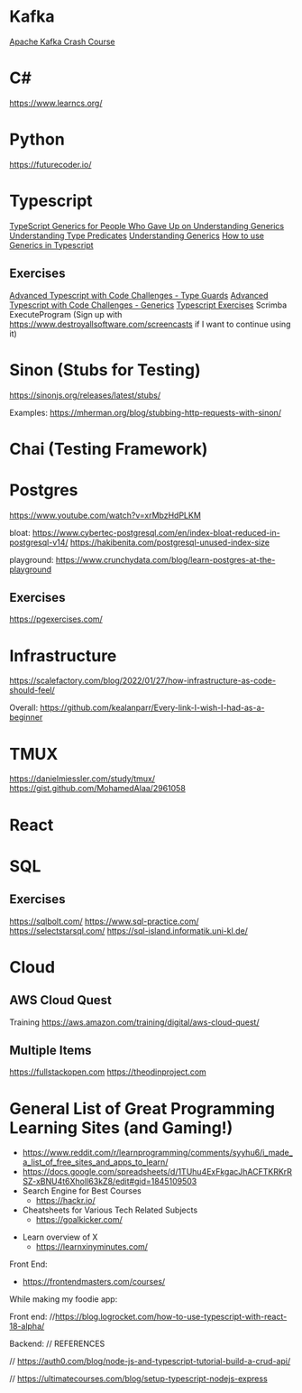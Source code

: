 # Kafka
[Apache Kafka Crash Course](https://www.youtube.com/watch?v=R873BlNVUB4)


# C\#
https://www.learncs.org/

# Python
https://futurecoder.io/

# Typescript
[TypeScript Generics for People Who Gave Up on Understanding Generics](https://ts.chibicode.com/generics)
[Understanding Type Predicates](https://dev.to/daveturissini/aha-understanding-typescript-s-type-predicates-40ha)
[Understanding Generics](https://blog.bitsrc.io/understanding-generics-in-typescript-1c041dc37569)
[How to use Generics in Typescript](https://www.digitalocean.com/community/tutorials/how-to-use-generics-in-typescript)

## Exercises
[Advanced Typescript with Code Challenges - Type Guards](https://javascript.plainenglish.io/advanced-typescript-with-code-challenges-type-guards-a5b24bb6d46b)
[Advanced Typescript with Code Challenges - Generics](https://javascript.plainenglish.io/advanced-typescript-generics-1b30d6b5dd49)
[Typescript Exercises](https://typescript-exercises.github.io/)
Scrimba
ExecuteProgram (Sign up with https://www.destroyallsoftware.com/screencasts if I want to continue using it)

# Sinon (Stubs for Testing)
https://sinonjs.org/releases/latest/stubs/

Examples:
https://mherman.org/blog/stubbing-http-requests-with-sinon/


# Chai (Testing Framework)

# Postgres

https://www.youtube.com/watch?v=xrMbzHdPLKM

bloat:
https://www.cybertec-postgresql.com/en/index-bloat-reduced-in-postgresql-v14/
https://hakibenita.com/postgresql-unused-index-size

playground:
https://www.crunchydata.com/blog/learn-postgres-at-the-playground

## Exercises
https://pgexercises.com/

# Infrastructure 
https://scalefactory.com/blog/2022/01/27/how-infrastructure-as-code-should-feel/

Overall:
https://github.com/kealanparr/Every-link-I-wish-I-had-as-a-beginner

# TMUX
https://danielmiessler.com/study/tmux/
https://gist.github.com/MohamedAlaa/2961058

# React


# SQL
## Exercises
https://sqlbolt.com/
https://www.sql-practice.com/
https://selectstarsql.com/
https://sql-island.informatik.uni-kl.de/

# Cloud
## AWS Cloud Quest

Training
https://aws.amazon.com/training/digital/aws-cloud-quest/

## Multiple Items
https://fullstackopen.com
https://theodinproject.com


# General List of Great Programming Learning Sites (and Gaming!)
 - https://www.reddit.com/r/learnprogramming/comments/syyhu6/i_made_a_list_of_free_sites_and_apps_to_learn/
- https://docs.google.com/spreadsheets/d/1TUhu4ExFkgacJhACFTKRKrRSZ-xBNU4t6XhoIl63kZ8/edit#gid=1845109503
- Search Engine for Best Courses
	- https://hackr.io/
- Cheatsheets for Various Tech Related Subjects
	- https://goalkicker.com/
* Learn overview of X
	* https://learnxinyminutes.com/

Front End:
- https://frontendmasters.com/courses/

While making my foodie app:
  

Front end:
//https://blog.logrocket.com/how-to-use-typescript-with-react-18-alpha/

Backend:
// REFERENCES

// https://auth0.com/blog/node-js-and-typescript-tutorial-build-a-crud-api/

// https://ultimatecourses.com/blog/setup-typescript-nodejs-express


